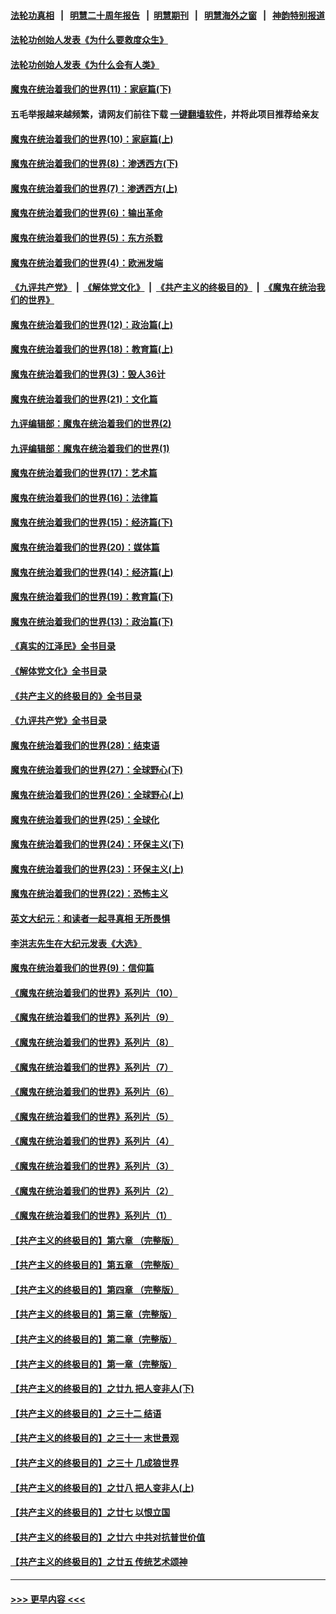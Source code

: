 #### [法轮功真相](https://github.com/gfw-breaker/truth/blob/master/README.md?t=0) &nbsp;&nbsp;|&nbsp;&nbsp; [明慧二十周年报告](https://github.com/gfw-breaker/mh-reports/blob/master/README.md?t=0) &nbsp;&nbsp;|&nbsp;&nbsp;[明慧期刊](https://github.com/gfw-breaker/mh-qikan) &nbsp;&nbsp;|&nbsp;&nbsp; [明慧海外之窗](https://github.com/gfw-breaker/mh-news/blob/master/README.md?t=0) &nbsp;&nbsp;|&nbsp;&nbsp; [神韵特别报道](https://github.com/gfw-breaker/mh-news/blob/master/shenyun.md?t=0)
#### [法轮功创始人发表《为什么要救度众生》](../pages/nsc422/n13975246.md?t=05290043) 
#### [法轮功创始人发表《为什么会有人类》](../pages/nsc422/n13912117.md?t=05290043) 
#### [魔鬼在统治着我们的世界(11)：家庭篇(下)](../pages/nsc422/n10440961.md?t=05290043) 
#### 五毛举报越来越频繁，请网友们前往下载 [一键翻墙软件](https://github.com/gfw-breaker/ssr-accounts)，并将此项目推荐给亲友
#### [魔鬼在统治着我们的世界(10)：家庭篇(上)](../pages/nsc422/n10435448.md?t=05290043) 
#### [魔鬼在统治着我们的世界(8)：渗透西方(下)](../pages/nsc422/n10429603.md?t=05290043) 
#### [魔鬼在统治着我们的世界(7)：渗透西方(上)](../pages/nsc422/n10426013.md?t=05290043) 
#### [魔鬼在统治着我们的世界(6)：输出革命](../pages/nsc422/n10421536.md?t=05290043) 
#### [魔鬼在统治着我们的世界(5)：东方杀戮](../pages/nsc422/n10417707.md?t=05290043) 
#### [魔鬼在统治着我们的世界(4)：欧洲发端](../pages/nsc422/n10414890.md?t=05290043) 
#### [《九评共产党》](https://github.com/begood0513/9ping.md/blob/master/README.md) &nbsp;|&nbsp; [《解体党文化》](../../../../jtdwh.md/blob/master/README.md)  &nbsp;|&nbsp; [《共产主义的终极目的》](../../../../gczydzjmd.md/blob/master/README.md) &nbsp;|&nbsp; [《魔鬼在统治我们的世界》](../../../../mgztzwmdsj.md/blob/master/README.md) 
#### [魔鬼在统治着我们的世界(12)：政治篇(上)](../pages/nsc422/n10444576.md?t=05290043) 
#### [魔鬼在统治着我们的世界(18)：教育篇(上)](../pages/nsc422/n10526970.md?t=05290043) 
#### [魔鬼在统治着我们的世界(3)：毁人36计](../pages/nsc422/n10411583.md?t=05290043) 
#### [魔鬼在统治着我们的世界(21)：文化篇](../pages/nsc422/n10597706.md?t=05290043) 
#### [九评编辑部：魔鬼在统治着我们的世界(2)](../pages/nsc422/n10410036.md?t=05290043) 
#### [九评编辑部：魔鬼在统治着我们的世界(1)](../pages/nsc422/n10406825.md?t=05290043) 
#### [魔鬼在统治着我们的世界(17)：艺术篇](../pages/nsc422/n10499093.md?t=05290043) 
#### [魔鬼在统治着我们的世界(16)：法律篇](../pages/nsc422/n10485969.md?t=05290043) 
#### [魔鬼在统治着我们的世界(15)：经济篇(下)](../pages/nsc422/n10469975.md?t=05290043) 
#### [魔鬼在统治着我们的世界(20)：媒体篇](../pages/nsc422/n10586579.md?t=05290043) 
#### [魔鬼在统治着我们的世界(14)：经济篇(上)](../pages/nsc422/n10457370.md?t=05290043) 
#### [魔鬼在统治着我们的世界(19)：教育篇(下)](../pages/nsc422/n10564808.md?t=05290043) 
#### [魔鬼在统治着我们的世界(13)：政治篇(下)](../pages/nsc422/n10448270.md?t=05290043) 
#### [《真实的江泽民》全书目录](../pages/nsc422/n13721399.md?t=05290043) 
#### [《解体党文化》全书目录](../pages/nsc422/n13721157.md?t=05290043) 
#### [《共产主义的终极目的》全书目录](../pages/nsc422/n13721048.md?t=05290043) 
#### [《九评共产党》全书目录](../pages/nsc422/n13708085.md?t=05290043) 
#### [魔鬼在统治着我们的世界(28)：结束语](../pages/nsc422/n10936246.md?t=05290043) 
#### [魔鬼在统治着我们的世界(27)：全球野心(下)](../pages/nsc422/n10928319.md?t=05290043) 
#### [魔鬼在统治着我们的世界(26)：全球野心(上)](../pages/nsc422/n10900318.md?t=05290043) 
#### [魔鬼在统治着我们的世界(25)：全球化](../pages/nsc422/n10788205.md?t=05290043) 
#### [魔鬼在统治着我们的世界(24)：环保主义(下)](../pages/nsc422/n10695307.md?t=05290043) 
#### [魔鬼在统治着我们的世界(23)：环保主义(上)](../pages/nsc422/n10688613.md?t=05290043) 
#### [魔鬼在统治着我们的世界(22)：恐怖主义](../pages/nsc422/n10614727.md?t=05290043) 
#### [英文大纪元：和读者一起寻真相 无所畏惧](../pages/nsc422/n12542027.md?t=05290043) 
#### [李洪志先生在大纪元发表《大选》](../pages/nsc422/n12534746.md?t=05290043) 
#### [魔鬼在统治着我们的世界(9)：信仰篇](../pages/nsc422/n10432159.md?t=05290043) 
#### [《魔鬼在统治着我们的世界》系列片（10）](../pages/nsc422/n12292670.md?t=05290043) 
#### [《魔鬼在统治着我们的世界》系列片（9）](../pages/nsc422/n12290859.md?t=05290043) 
#### [《魔鬼在统治着我们的世界》系列片（8）](../pages/nsc422/n12287445.md?t=05290043) 
#### [《魔鬼在统治着我们的世界》系列片（7）](../pages/nsc422/n12283425.md?t=05290043) 
#### [《魔鬼在统治着我们的世界》系列片（6）](../pages/nsc422/n12282314.md?t=05290043) 
#### [《魔鬼在统治着我们的世界》系列片（5）](../pages/nsc422/n12281419.md?t=05290043) 
#### [《魔鬼在统治着我们的世界》系列片（4）](../pages/nsc422/n12274024.md?t=05290043) 
#### [《魔鬼在统治着我们的世界》系列片（3）](../pages/nsc422/n12271322.md?t=05290043) 
#### [《魔鬼在统治着我们的世界》系列片（2）](../pages/nsc422/n12269049.md?t=05290043) 
#### [《魔鬼在统治着我们的世界》系列片（1）](../pages/nsc422/n12267575.md?t=05290043) 
#### [【共产主义的终极目的】第六章 （完整版）](../pages/nsc422/n11428913.md?t=05290043) 
#### [【共产主义的终极目的】第五章 （完整版）](../pages/nsc422/n11428912.md?t=05290043) 
#### [【共产主义的终极目的】第四章 （完整版）](../pages/nsc422/n11428907.md?t=05290043) 
#### [【共产主义的终极目的】第三章（完整版）](../pages/nsc422/n11428848.md?t=05290043) 
#### [【共产主义的终极目的】第二章（完整版）](../pages/nsc422/n11428831.md?t=05290043) 
#### [【共产主义的终极目的】第一章（完整版）](../pages/nsc422/n11417651.md?t=05290043) 
#### [【共产主义的终极目的】之廿九 把人变非人(下)](../pages/nsc422/n11344140.md?t=05290043) 
#### [【共产主义的终极目的】之三十二 结语](../pages/nsc422/n11360535.md?t=05290043) 
#### [【共产主义的终极目的】之三十一 末世景观](../pages/nsc422/n11351129.md?t=05290043) 
#### [【共产主义的终极目的】之三十 几成狼世界](../pages/nsc422/n11348280.md?t=05290043) 
#### [【共产主义的终极目的】之廿八 把人变非人(上)](../pages/nsc422/n11340492.md?t=05290043) 
#### [【共产主义的终极目的】之廿七 以恨立国](../pages/nsc422/n11336944.md?t=05290043) 
#### [【共产主义的终极目的】之廿六 中共对抗普世价值](../pages/nsc422/n11324785.md?t=05290043) 
#### [【共产主义的终极目的】之廿五 传统艺术颂神](../pages/nsc422/n11296396.md?t=05290043) 

----
#### [ >>> 更早内容 <<< ](../indexes/nsc422-earlier.md)

